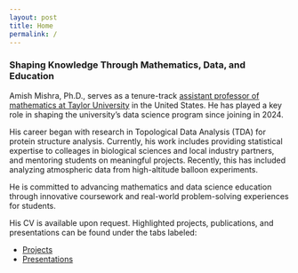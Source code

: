 ```yaml
---
layout: post
title: Home
permalink: /
---
```

### Shaping Knowledge Through Mathematics, Data, and Education

Amish Mishra, Ph.D., serves as a tenure-track [assistant professor of mathematics at Taylor University](https://www.taylor.edu/employees/amish-mishra) in the United States. He has played a key role in shaping the university’s data science program since joining in 2024.

His career began with research in Topological Data Analysis (TDA) for protein structure analysis. Currently, his work includes providing statistical expertise to colleages in biological sciences and local industry partners, and mentoring students on meaningful projects. Recently, this has included analyzing atmospheric data from high-altitude balloon experiments.

He is committed to advancing mathematics and data science education through innovative coursework and real-world problem-solving experiences for students.

His CV is available upon request. Highlighted projects, publications, and presentations can be found under the tabs labeled:
- [Projects](/projects/)
- [Presentations](/presentations/)

